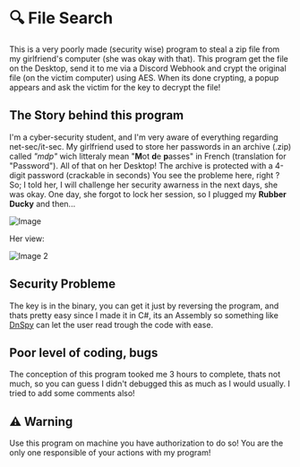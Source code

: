 # 🔍 File Search

This is a very poorly made (security wise) program to steal a zip file from my girlfriend's computer (she was okay with that).
This program get the file on the Desktop, send it to me via a Discord Webhook and crypt the original file (on the victim computer) using AES. When its done crypting, a popup appears and ask the victim for the key to decrypt the file!

## The Story behind this program

I'm a cyber-security student, and I'm very aware of everything regarding net-sec/it-sec.
My girlfriend used to store her passwords in an archive (.zip) called *"mdp"* wich litteraly mean "**M**ot **d**e **p**asses" in French (translation for "Password").
All of that on her Desktop!
The archive is protected with a 4-digit password (crackable in seconds)
You see the probleme here, right ? 
So; I told her, I will challenge her security awarness in the next days, she was okay.
One day, she forgot to lock her session, so I plugged my **Rubber Ducky** and then...

![Image](https://i.imgur.com/fYKalAI.png)

Her view:

![Image 2](https://i.imgur.com/V4yysVy.png)

## Security Probleme

The key is in the binary, you can get it just by reversing the program, and thats pretty easy since I made it in C#, its an Assembly so something like [DnSpy](https://github.com/dnSpy/dnSpy) can let the user read trough the code with ease.

## Poor level of coding, bugs

The conception of this program tooked me 3 hours to complete, thats not much, so you can guess I didn't debugged this as much as I would usually.
I tried to add some comments also!

## ⚠️ Warning

Use this program on machine you have authorization to do so!
You are the only one responsible of your actions with my program!
